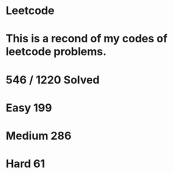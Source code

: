 # Leetcode

# This is a recond of my codes of leetcode problems.

# 546 / 1220 Solved
# Easy 199 
# Medium 286 
# Hard 61
